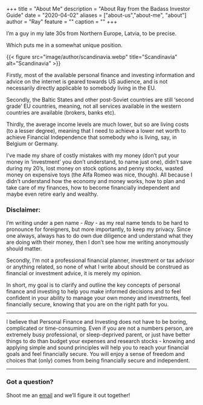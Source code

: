+++
title = "About Me"
description = "About Ray from the Badass Investor Guide"
date = "2020-04-02"
aliases = ["about-us","about-me", "about"]
author = "Ray"
feature = ""
caption = ""
+++

I’m a guy in my late 30s from Northern Europe, Latvia, to be precise. 

Which puts me in a somewhat unique position. 

{{< figure src="image/author/scandinavia.webp" title="Scandinavia"  alt="Scandinavia" >}}

Firstly, most of the available personal finance and investing information and advice on the internet is geared towards US audience, and is not necessarily directly applicable to somebody living in the EU. 

Secondly, the Baltic States and other post-Soviet countries are still ‘second grade’ EU countries, meaning, not all services available in the western countries are available (brokers, banks etc). 

Thirdly, the average income levels are much lower, but so are living costs (to a lesser degree), meaning that I need to achieve a lower net worth to achieve Financial Independence that somebody who is living, say, in Belgium or Germany.

I’ve made my share of costly mistakes with my money (don’t put your money in ‘investment’ you don’t understand, to name just one), didn’t save during my 20’s, lost money on stock options and penny stocks, wasted money on expensive toys (the Alfa Romeo was nice, though). All because I didn’t understand how the economy and money works, how to plan and take care of my finances, how to become financially independent and maybe even retire early and wealthy.

### Disclaimer:

I’m writing under a pen name - *Ray* - as my real name tends to be hard to pronounce for foreigners, but more importantly, to keep my privacy. Since one always, always has to do own due diligence and understand what they are doing with their money, then I don’t see how me writing anonymously should matter.

Secondly, I’m not a professional financial planner, investment or tax advisor or anything related, so none of what I write about should be construed as financial or investment advice, it is merely my opinion.

In short, my goal is to clarify and outline the key concepts of personal finance and investing to help you make informed decisions and to feel confident in your ability to manage your own money and investments, feel financially secure, knowing that you are on the right path for you.

***

I believe that Personal Finance and Investing does not have to be boring, complicated or time-consuming. Even if you are not a numbers person, are extremely busy professional, or sleep-deprived parent, or just have better things to do than budget your expenses and research stocks - knowing and applying simple and sound principles will help you to reach your financial goals and feel financially secure. You will enjoy a sense of freedom and choices that (only) comes from being financially secure and independent.

***

### Got a question?

Shoot me an [email](/contact) and we’ll figure it out together!
